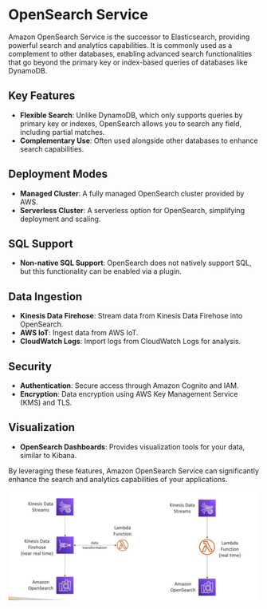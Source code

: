 # OpenSearch Service

Amazon OpenSearch Service is the successor to Elasticsearch, providing powerful search and analytics capabilities. It is commonly used as a complement to other databases, enabling advanced search functionalities that go beyond the primary key or index-based queries of databases like DynamoDB.

## Key Features

- **Flexible Search**: Unlike DynamoDB, which only supports queries by primary key or indexes, OpenSearch allows you to search any field, including partial matches.
- **Complementary Use**: Often used alongside other databases to enhance search capabilities.

## Deployment Modes

- **Managed Cluster**: A fully managed OpenSearch cluster provided by AWS.
- **Serverless Cluster**: A serverless option for OpenSearch, simplifying deployment and scaling.

## SQL Support

- **Non-native SQL Support**: OpenSearch does not natively support SQL, but this functionality can be enabled via a plugin.

## Data Ingestion

- **Kinesis Data Firehose**: Stream data from Kinesis Data Firehose into OpenSearch.
- **AWS IoT**: Ingest data from AWS IoT.
- **CloudWatch Logs**: Import logs from CloudWatch Logs for analysis.

## Security

- **Authentication**: Secure access through Amazon Cognito and IAM.
- **Encryption**: Data encryption using AWS Key Management Service (KMS) and TLS.

## Visualization

- **OpenSearch Dashboards**: Provides visualization tools for your data, similar to Kibana.

By leveraging these features, Amazon OpenSearch Service can significantly enhance the search and analytics capabilities of your applications.

![OpenSearch Service](../z_resources/images/open-search/open-search-service.png)
